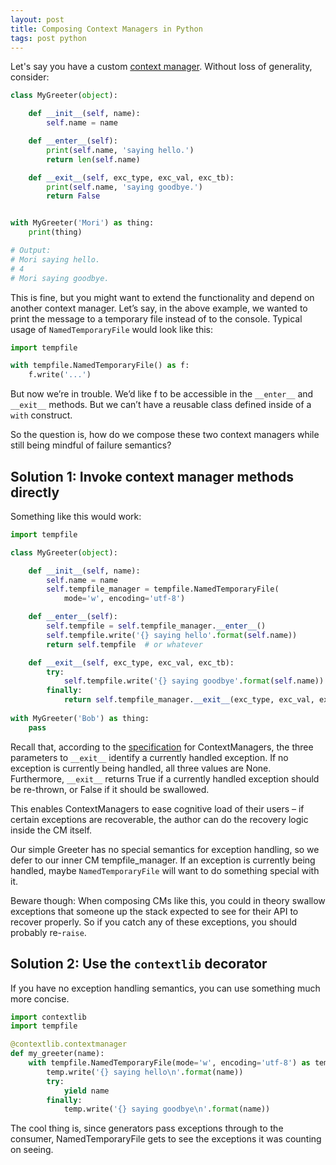 ```yaml
---
layout: post
title: Composing Context Managers in Python
tags: post python
---
```


Let's say you have a custom [context manager](https://www.python.org/dev/peps/pep-0343/).
Without loss of generality, consider:

```python
class MyGreeter(object):

    def __init__(self, name):
        self.name = name

    def __enter__(self):
        print(self.name, 'saying hello.')
        return len(self.name)

    def __exit__(self, exc_type, exc_val, exc_tb):
        print(self.name, 'saying goodbye.')
        return False


with MyGreeter('Mori') as thing:
    print(thing)

# Output:
# Mori saying hello.
# 4
# Mori saying goodbye.
```

This is fine, but you might want to extend the functionality and depend on
another context manager. Let’s say, in the above example, we wanted to print
the message to a temporary file instead of to the console. Typical usage of
`NamedTemporaryFile` would look like this:

```python
import tempfile

with tempfile.NamedTemporaryFile() as f:
    f.write('...')
```

But now we’re in trouble. We’d like f to be accessible in the `__enter__` and
`__exit__` methods. But we can’t have a reusable class defined inside of a
`with` construct.

So the question is, how do we compose these two context managers while still
being mindful of failure semantics?

## Solution 1: Invoke context manager methods directly

Something like this would work:

```python
import tempfile

class MyGreeter(object):

    def __init__(self, name):
        self.name = name
        self.tempfile_manager = tempfile.NamedTemporaryFile(
            mode='w', encoding='utf-8')

    def __enter__(self):
        self.tempfile = self.tempfile_manager.__enter__()
        self.tempfile.write('{} saying hello'.format(self.name))
        return self.tempfile  # or whatever

    def __exit__(self, exc_type, exc_val, exc_tb):
        try:
            self.tempfile.write('{} saying goodbye'.format(self.name))
        finally:
            return self.tempfile_manager.__exit__(exc_type, exc_val, exc_tb)
            
with MyGreeter('Bob') as thing:
    pass
```

Recall that, according to the [specification](https://www.python.org/dev/peps/pep-0343/)
 for ContextManagers, the three parameters to `__exit__` identify a currently
handled exception. If no exception is currently being handled, all three values
are None. Furthermore, `__exit__` returns True if a currently handled exception
should be re-thrown, or False if it should be swallowed.

This enables ContextManagers to ease cognitive load of their users – if certain
exceptions are recoverable, the author can do the recovery logic inside the CM
itself.

Our simple Greeter has no special semantics for exception handling, so we defer
to our inner CM tempfile_manager. If an exception is currently being handled,
maybe `NamedTemporaryFile` will want to do something special with it.

Beware though: When composing CMs like this, you could in theory swallow
exceptions that someone up the stack expected to see for their API to recover
properly. So if you catch any of these exceptions, you should probably
re-`raise`.

## Solution 2: Use the `contextlib` decorator

If you have no exception handling semantics, you can use something much more
concise.

```python
import contextlib
import tempfile

@contextlib.contextmanager
def my_greeter(name):
    with tempfile.NamedTemporaryFile(mode='w', encoding='utf-8') as temp:
        temp.write('{} saying hello\n'.format(name))
        try:
            yield name
        finally:
            temp.write('{} saying goodbye\n'.format(name))
```

The cool thing is, since generators pass exceptions through to the consumer,
NamedTemporaryFile gets to see the exceptions it was counting on seeing.
